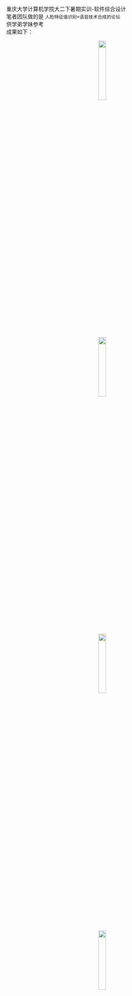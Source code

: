 重庆大学计算机学院大二下暑期实训-软件综合设计<br>
笔者团队做的是 ``人脸特征值识别+语音技术合成的论坛``<br>
供学弟学妹参考<br>
成果如下：
<center><img src="https://img-blog.csdnimg.cn/d1f6ec26e4b3411c90817f16cae6149f.jpeg" width="20%" alt="" />
<center><img src="https://img-blog.csdnimg.cn/a420dfd4f97a4fa9857e344e972d44dc.jpeg" width="20%" alt="" />
<center><img src="https://img-blog.csdnimg.cn/f5264d35ea6746b1a4f530802f5c228f.jpeg" width="20%" alt="" />
<center><img src="https://img-blog.csdnimg.cn/f2977cf9becd416286e6990af2ec3723.jpeg" width="20%" alt="" />
